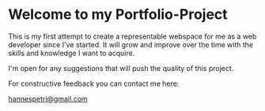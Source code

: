# Welcome to my Portfolio-Project

This is my first attempt to create a representable webspace for me as a web developer since I've started. It will grow and improve over the time with the skills and knowledge I want to acquire.

I'm open for any suggestions that will push the quality of this project.

For constructive feedback you can contact me here:

hannespetri@gmail.com